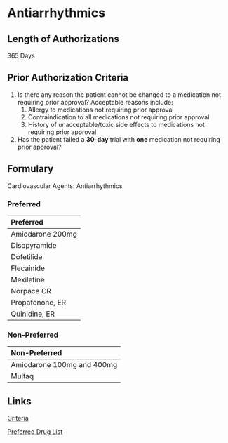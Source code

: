 # Antiarrhythmics

## Length of Authorizations

365 Days

## Prior Authorization Criteria

1.  Is there any reason the patient cannot be changed to a medication not requiring prior approval? Acceptable reasons include:
    1.  Allergy to medications not requiring prior approval
    2.  Contraindication to all medications not requiring prior approval
    3.  History of unacceptable/toxic side effects to medications not requiring prior approval
2.  Has the patient failed a **30-day** trial with **one** medication not requiring prior approval?

## Formulary

Cardiovascular Agents: Antiarrhythmics

### Preferred

| Preferred        |
| :--------------- |
| Amiodarone 200mg |
| Disopyramide     |
| Dofetilide       |
| Flecainide       |
| Mexiletine       |
| Norpace CR       |
| Propafenone, ER  |
| Quinidine, ER    |

### Non-Preferred

| Non-Preferred              |
| :------------------------- |
| Amiodarone 100mg and 400mg |
| Multaq                     |

## Links

[Criteria](https://pharmacy.medicaid.ohio.gov/sites/default/files/20221001_UPDL_Criteria_APPROVED.pdf#page=18)

[Preferred Drug List](https://pharmacy.medicaid.ohio.gov/sites/default/files/20221001_UPDL_APPROVED_.pdf#page=11)
